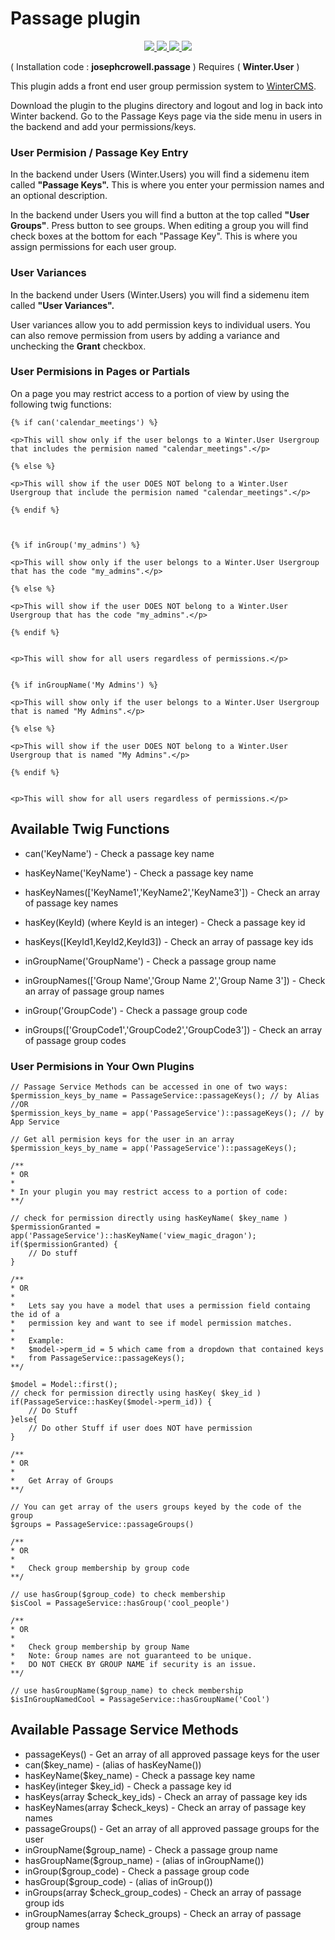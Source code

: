 # Passage plugin

<p align="center">
  <a href="https://travis-ci.org/josephcrowell/wn-passage-plugin">
    <img src="https://travis-ci.org/josephcrowell/wn-passage-plugin.svg?branch=master">
  </a>
  <a href="https://wintercms.com/plugin/josephcrowell-passage">
    <img src="https://img.shields.io/badge/Winter CMS-Plugin-%23EE7203.svg">
  </a>
  <a href="https://www.patreon.com/josephcrowell">
    <img src="https://img.shields.io/badge/Support_on-Patreon-green.svg">
  </a>
  <a href="https://creativecommons.org/licenses/by-sa/4.0/">
    <img src="https://img.shields.io/badge/License-CC%20BY--SA%204.0-lightgrey.svg">
  </a>
</p>

( Installation code : **josephcrowell.passage** ) Requires ( **Winter.User** )

This plugin adds a front end user group permission system to [WinterCMS](http://wintercms.com).

Download the plugin to the plugins directory and logout and log in back into Winter backend. Go to the Passage Keys page via the side menu in users in the backend and add your permissions/keys.

<h3>User Permision / Passage Key Entry</h3>

In the backend under Users (Winter.Users) you will find a sidemenu item called **"Passage Keys".** This is where you enter your permission names and an optional description.

In the backend under Users you will find a button at the top called **"User Groups"**. Press button to see groups. When editing a group you will find check boxes at the bottom for each "Passage Key". This is where you assign permissions for each user group.

<h3>User Variances</h3>

In the backend under Users (Winter.Users) you will find a sidemenu item called **"User Variances".**

User variances allow you to add permission keys to individual users. You can also remove permission from users by adding a variance and unchecking the **Grant** checkbox.

<h3>User Permisions in Pages or Partials</h3>

On a page you may restrict access to a portion of view by using the following twig functions:

    {% if can('calendar_meetings') %}

    <p>This will show only if the user belongs to a Winter.User Usergroup that includes the permision named "calendar_meetings".</p>

    {% else %}

    <p>This will show if the user DOES NOT belong to a Winter.User Usergroup that include the permision named "calendar_meetings".</p>

    {% endif %}



    {% if inGroup('my_admins') %}

    <p>This will show only if the user belongs to a Winter.User Usergroup that has the code "my_admins".</p>

    {% else %}

    <p>This will show if the user DOES NOT belong to a Winter.User Usergroup that has the code "my_admins".</p>

    {% endif %}


    <p>This will show for all users regardless of permissions.</p>


    {% if inGroupName('My Admins') %}

    <p>This will show only if the user belongs to a Winter.User Usergroup that is named "My Admins".</p>

    {% else %}

    <p>This will show if the user DOES NOT belong to a Winter.User Usergroup that is named "My Admins".</p>

    {% endif %}


    <p>This will show for all users regardless of permissions.</p>

<h2>Available Twig Functions</h2>

- can('KeyName') - Check a passage key name
- hasKeyName('KeyName') - Check a passage key name
- hasKeyNames(['KeyName1','KeyName2','KeyName3']) - Check an array of passage key names
- hasKey(KeyId) (where KeyId is an integer) - Check a passage key id
- hasKeys([KeyId1,KeyId2,KeyId3]) - Check an array of passage key ids

- inGroupName('GroupName') - Check a passage group name
- inGroupNames(['Group Name','Group Name 2','Group Name 3']) - Check an array of passage group names
- inGroup('GroupCode') - Check a passage group code
- inGroups(['GroupCode1','GroupCode2','GroupCode3']) - Check an array of passage group codes

<h3>User Permisions in Your Own Plugins</h3>

    // Passage Service Methods can be accessed in one of two ways:
    $permission_keys_by_name = PassageService::passageKeys(); // by Alias
    //OR
    $permission_keys_by_name = app('PassageService')::passageKeys(); // by App Service

    // Get all permision keys for the user in an array
    $permission_keys_by_name = app('PassageService')::passageKeys();

    /**
    * OR
    *
    * In your plugin you may restrict access to a portion of code:
    **/

    // check for permission directly using hasKeyName( $key_name )
    $permissionGranted = app('PassageService')::hasKeyName('view_magic_dragon');
    if($permissionGranted) {
    	// Do stuff
    }

    /**
    * OR
    *
    * 	Lets say you have a model that uses a permission field containg the id of a
    *   permission key and want to see if model permission matches.
    *
    * 	Example:
    * 	$model->perm_id = 5 which came from a dropdown that contained keys
    * 	from PassageService::passageKeys();
    **/

    $model = Model::first();
    // check for permission directly using hasKey( $key_id )
    if(PassageService::hasKey($model->perm_id)) {
        // Do Stuff
    }else{
        // Do other Stuff if user does NOT have permission
    }

    /**
    * OR
    *
    * 	Get Array of Groups
    **/

    // You can get array of the users groups keyed by the code of the group
    $groups = PassageService::passageGroups()

    /**
    * OR
    *
    * 	Check group membership by group code
    **/

    // use hasGroup($group_code) to check membership
    $isCool = PassageService::hasGroup('cool_people')

    /**
    * OR
    *
    * 	Check group membership by group Name
    *   Note: Group names are not guaranteed to be unique.
    *   DO NOT CHECK BY GROUP NAME if security is an issue.
    **/

    // use hasGroupName($group_name) to check membership
    $isInGroupNamedCool = PassageService::hasGroupName('Cool')

<h2>Available Passage Service Methods</h2>

- passageKeys() - Get an array of all approved passage keys for the user
- can($key_name) - (alias of hasKeyName())
- hasKeyName($key_name) - Check a passage key name
- hasKey(integer $key_id) - Check a passage key id
- hasKeys(array $check_key_ids) - Check an array of passage key ids
- hasKeyNames(array $check_keys) - Check an array of passage key names
- passageGroups() - Get an array of all approved passage groups for the user
- inGroupName($group_name) - Check a passage group name
- hasGroupName($group_name) - (alias of inGroupName())
- inGroup($group_code) - Check a passage group code
- hasGroup($group_code) - (alias of inGroup())
- inGroups(array $check_group_codes) - Check an array of passage group ids
- inGroupNames(array $check_groups) - Check an array of passage group names
